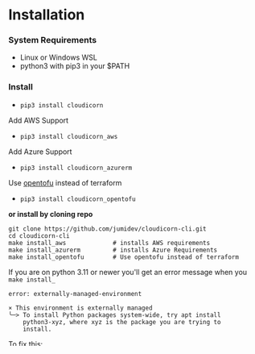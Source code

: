 # Installation

### System Requirements

- Linux or Windows WSL
- python3 with pip3 in your $PATH

### Install

- `pip3 install cloudicorn`

Add AWS Support

- `pip3 install cloudicorn_aws`

Add Azure Support

- `pip3 install cloudicorn_azurerm`

Use [opentofu](https://opentofu.org/) instead of terraform

- `pip3 install cloudicorn_opentofu`


**or install by cloning repo**

```
git clone https://github.com/jumidev/cloudicorn-cli.git
cd cloudicorn-cli
make install_aws             # installs AWS requirements
make install_azurerm         # installs Azure Requirements
make install_opentofu        # Use opentofu instead of terraform
```

If you are on python 3.11 or newer you'll get an error message when you  `make install_`

```
error: externally-managed-environment

× This environment is externally managed
╰─> To install Python packages system-wide, try apt install
    python3-xyz, where xyz is the package you are trying to
    install.
```

To fix this:

`python3 -m pip config set global.break-system-packages true`



### Initial setup

```
cloudicorn_setup --install        # downloads and installs terraform (or opentofu)
```

## Bootstrapping a project

```
mkdir my_project && cd my_project
cloudicorn_setup # select 'New Project' from main menu
```

### Installing & using terraform modules

`cloudicorn` can work with any terraform code that follows [these guidelines.](component_guidelines.md)  Below are repos for the big three cloud providers.

- [aws](https://github.com/jumidev/terraform-modules-auto-aws)
- [azurerm](https://github.com/jumidev/terraform-modules-auto-azurerm)

